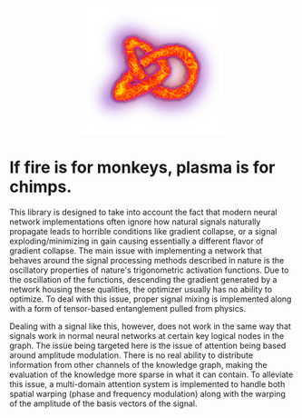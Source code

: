 <p align="center">
    <img width="50%" height="50%" src="./logo.png">
</p>

# If fire is for monkeys, plasma is for chimps.

This library is designed to take into account the fact that modern neural network implementations
often ignore how natural signals naturally propagate leads to horrible conditions like gradient collapse, 
or a signal exploding/minimizing in gain causing essentially a different flavor of gradient collapse. The main
issue with implementing a network that behaves around the signal processing methods described in nature
is the oscillatory properties of nature's trigonometric activation functions. Due to the oscillation of the functions,
descending the gradient generated by a network housing these qualities, the optimizer usually has no ability to optimize.
To deal with this issue, proper signal mixing is implemented along with a form of tensor-based entanglement pulled from physics.

Dealing with a signal like this, however, does not work in the same way that signals work in normal neural networks
at certain key logical nodes in the graph. The issue being targeted here is the issue of attention being based around
amplitude modulation. There is no real ability to distribute information from other channels of the knowledge graph,
making the evaluation of the knowledge more sparse in what it can contain. To alleviate this issue, a multi-domain attention
system is implemented to handle both spatial warping (phase and frequency modulation) along with the warping of the amplitude
of the basis vectors of the signal.
